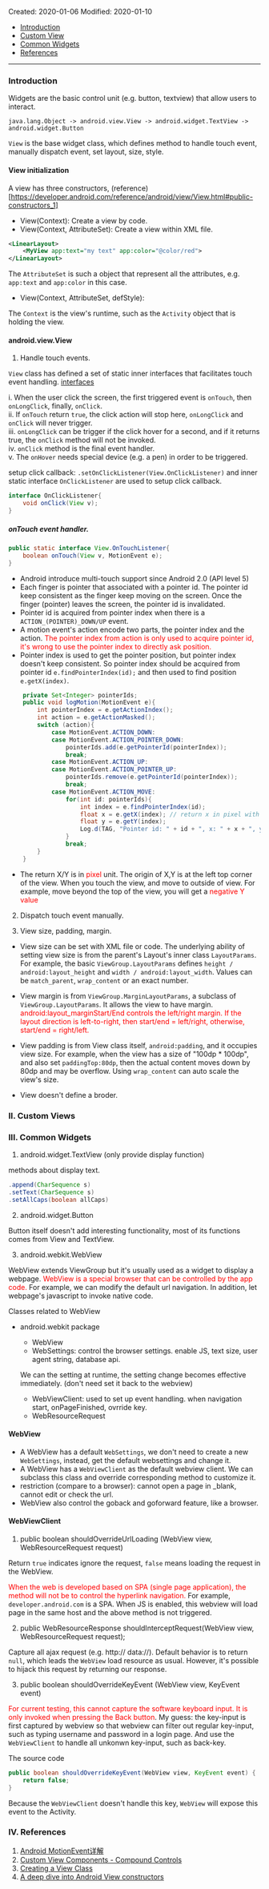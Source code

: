 Created: 2020-01-06
Modified: 2020-01-10

* [Introduction](#intro)
* [Custom View](#custom)
* [Common Widgets](#common)
* [References](#reference)
***
### <a id="intro">Introduction</a>

Widgets are the basic control unit (e.g. button, textview) that allow users to interact. 
```
java.lang.Object -> android.view.View -> android.widget.TextView -> android.widget.Button
```
`View` is the base widget class, which defines method to handle touch event, manually dispatch event, set layout, size, style. 

#### View initialization

A view has three constructors, (reference)[https://developer.android.com/reference/android/view/View.html#public-constructors_1]

* View(Context): Create a view by code.
* View(Context, AttributeSet): Create a view within XML file. 

```XML
<LinearLayout>
    <MyView app:text="my text" app:color="@color/red">
</LinearLayout>
```

The `AttributeSet` is such a object that represent all the attributes, e.g. `app:text` and `app:color` in this case.

* View(Context, AttributeSet, defStyle): 


The `Context` is the view's runtime, such as the `Activity` object that is holding the view. 

#### android.view.View

1. Handle touch events. 

`View` class has defined a set of static inner interfaces that facilitates touch event handling. [interfaces](https://developer.android.com/reference/android/view/View.html#summary)

i. When the user click the screen, the first triggered event is `onTouch`, then `onLongClick`, finally, `onClick`.  
ii. If `onTouch` return `true`, the click action will stop here, `onLongClick` and `onClick` will never trigger.  
iii. `onLongClick` can be trigger if the click hover for a second, and if it returns true, the `onClick` method will not be invoked.  
iv. `onClick` method is the final event handler.   
v. The `onHover` needs special device (e.g. a pen) in order to be triggered.

setup click callback: `.setOnClickListener(View.OnClickListener)` and inner static interface `OnClickListener` are used to setup click callback.
```Java
interface OnClickListener{
    void onClick(View v);
}
```

##### onTouch event handler.

```Java
public static interface View.OnTouchListener{
    boolean onTouch(View v, MotionEvent e);
}
```
* Android introduce multi-touch support since Android 2.0 (API level 5)
* Each finger is pointer that associated with a pointer id. The pointer id keep consistent as the finger keep moving on the screen. Once the finger (pointer) leaves the screen, the pointer id is invalidated.
* Pointer id is acquired from pointer index when there is a `ACTION_(POINTER)_DOWN/UP` event.
* A motion event's action encode two parts, the pointer index and the action. <span style="color:red">The pointer index from action is only used to acquire pointer id, it's wrong to use the pointer index to directly ask position.</span>
* Pointer index is used to get the pointer position, but pointer index doesn't keep consistent. So pointer index should be acquired from pointer id `e.findPointerIndex(id);` and then used to find position `e.getX(index)`.

```Java
    private Set<Integer> pointerIds;
    public void logMotion(MotionEvent e){
        int pointerIndex = e.getActionIndex();
        int action = e.getActionMasked();
        switch (action){
            case MotionEvent.ACTION_DOWN:
            case MotionEvent.ACTION_POINTER_DOWN:
                pointerIds.add(e.getPointerId(pointerIndex));
                break;
            case MotionEvent.ACTION_UP:
            case MotionEvent.ACTION_POINTER_UP:
                pointerIds.remove(e.getPointerId(pointerIndex));
                break;
            case MotionEvent.ACTION_MOVE:
                for(int id: pointerIds){
                    int index = e.findPointerIndex(id);
                    float x = e.getX(index); // return x in pixel with origin at the left top corner of the view.
                    float y = e.getY(index);
                    Log.d(TAG, "Pointer id: " + id + ", x: " + x + ", y: " + y);
                }
                break;
        }
    }
```

* The return X/Y is in <span style="color:red">pixel</span> unit. The origin of X,Y is at the left top corner of the view. When you touch the view, and move to outside of view. For example, move beyond the top of the view, you will get a <span style="color:red">negative Y value</span> 

2. Dispatch touch event manually.

3. View size, padding, margin.

* View size can be set with XML file or code. The underlying ability of setting view size is from the parent's Layout's inner class `LayoutParams`. For example, the basic
`ViewGroup.LayoutParams` defines `height / android:layout_height` and `width / android:layout_width`. Values can be `match_parent`, `wrap_content` or an exact number. 
* View margin is from `ViewGroup.MarginLayoutParams`, a subclass of `ViewGroup.LayoutParams`. It allows the view to have margin.
<span style="color:red">android:layout_marginStart/End controls the left/right margin. If the layout direction is left-to-right, then start/end = left/right, otherwise, start/end = right/left.</span>

* View padding is from View class itself, `android:padding`, and it occupies view size. For example, when the view has a size of "100dp * 100dp", and also set `paddingTop:80dp`, then the actual content moves down by 80dp and may be overflow. Using `wrap_content` can auto scale the view's size.
* View doesn't define a broder.

### <a id="custom">II. Custom Views</a>


### <a id="common">III. Common Widgets</a>

1. android.widget.TextView (only provide display function)

methods about display text.
```Java
.append(CharSequence s)
.setText(CharSequence s)
.setAllCaps(boolean allCaps)
```


2. android.widget.Button

Button itself doesn't add interesting functionality, most of its functions comes from View and TextView.


3. android.webkit.WebView

WebView extends ViewGroup but it's usually used as a widget to display a webpage. <span style="color:red">WebView is a special browser that can be controlled by the app code.</span> For example, we can modify the default url navigation. In addition, let webpage's javascript to invoke native code.

Classes related to WebView
* android.webkit package
    * WebView
    * WebSettings: control the browser settings. enable JS, text size, user agent string, database api.

    We can the setting at runtime, the setting change becomes effective immediately. (don't need set it back to the webview)

    * WebViewClient: used to set up event handling. when navigation start, onPageFinished, ovrride key.
    * WebResourceRequest

#### WebView
* A WebView has a default `WebSettings`, we don't need to create a new `WebSettings`, instead, get the default websettings and change it.
* A WebView has a `WebViewClient` as the default webview client. We can subclass this class and override corresponding method to customize it.
* restriction (compare to a browser): cannot open a page in _blank, cannot edit or check the url.
* WebView also control the goback and goforward feature, like a browser.


#### WebViewClient
1. public boolean shouldOverrideUrlLoading (WebView view, WebResourceRequest request)

Return `true` indicates ignore the request, `false` means loading the request in the WebView.

<span style="color:red">When the web is developed based on SPA (single page application), the method will not be to control the hyperlink navigation.</span> For example, `developer.android.com` is a SPA. When JS is enabled, this webview will load page in the same host and the above method is not triggered.

2.  public WebResourceResponse shouldInterceptRequest(WebView view, WebResourceRequest request); 

Capture all ajax request (e.g. http:// data://). Default behavior is to return `null`, which leads the `WebView` load resource as usual. However, it's possible to hijack this request by returning our response. 

3. public boolean shouldOverrideKeyEvent (WebView view, KeyEvent event)

<span style="color:red">For current testing, this cannot capture the software keyboard input. It is only invoked when pressing the Back button</span>. My guess: the key-input is first captured by webview so that webview can filter out regular key-input, such as typing username and password in a login page. And use the `WebViewClient` to handle all unkonwn key-input, such as back-key.

The source code
```Java
public boolean shouldOverrideKeyEvent(WebView view, KeyEvent event) {
    return false;
}
```
Because the `WebViewClient` doesn't handle this key, `WebView` will expose this event to the Activity.


### <a id="reference">IV. References</a>
1. <a href="https://www.jianshu.com/p/0c863bbde8eb" target="_blank">Android MotionEvent详解</a>
2. <a href="https://developer.android.com/guide/topics/ui/custom-components#compound" target="_blank">Custom View Components - Compound Controls</a>
3. <a href="https://developer.android.com/training/custom-views/create-view" target="_blank">Creating a View Class</a>
4. <a href="https://blog.danlew.net/2016/07/19/a-deep-dive-into-android-view-constructors/" target="_blank">A deep dive into Android View constructors</a>